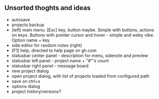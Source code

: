 ## Unsorted thoghts and ideas

- autosave
- projects backup
- (left) main menu. [Esc] key, button maybe. Simple with buttons, actions on keys. Buttons with pointer cursor and hover - simple and weby vibe. Option name + key
- side editor for random notes (right)
- [F1] help, directed to help page on gh.com
- statusbar center panel - description for menu, sidenote and preview
- statusbar left panel - project name + "#"'s count
- statusbar right panel - message board
- new project dialog
- open project dialog, with list of projects loaded from configured path
- save on ctrl+s
- options dialog
- project history/versions?
